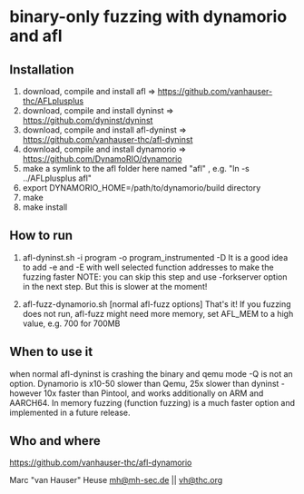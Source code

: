 # binary-only fuzzing with dynamorio and afl

## Installation
1. download, compile and install afl => https://github.com/vanhauser-thc/AFLplusplus
2. download, compile and install dyninst => https://github.com/dyninst/dyninst
3. download, compile and install afl-dyninst  => https://github.com/vanhauser-thc/afl-dyninst
4. download, compile and install dynamorio => https://github.com/DynamoRIO/dynamorio
5. make a symlink to the afl folder here named "afl" , e.g. "ln -s ../AFLplusplus afl"
6. export DYNAMORIO_HOME=/path/to/dynamorio/build directory
7. make
8. make install


## How to run
1. afl-dyninst.sh -i program -o program_instrumented -D
It is a good idea to add -e and -E with well selected function addresses to
make the fuzzing faster
NOTE: you can skip this step and use -forkserver option in the next step.
But this is slower at the moment!

2. afl-fuzz-dynamorio.sh [normal afl-fuzz options]
That's it! If you fuzzing does not run, afl-fuzz might need more memory, set
AFL_MEM to a high value, e.g. 700 for 700MB


## When to use it
when normal afl-dyninst is crashing the binary and qemu mode -Q is not
an option.
Dynamorio is x10-50 slower than Qemu, 25x slower than dyninst - however 10x
faster than Pintool, and works additionally on ARM and AARCH64.
In memory fuzzing (function fuzzing) is a much faster option and implemented
in a future release.


## Who and where
https://github.com/vanhauser-thc/afl-dynamorio

Marc "van Hauser" Heuse <mh@mh-sec.de> || <vh@thc.org>

